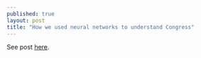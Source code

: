 ```yaml
---
published: true
layout: post
title: "How we used neural networks to understand Congress"
---
```


See post [here](https://medium.com/fiscalnote-in-depth/how-we-used-neural-networks-to-understand-congress-c6aec3069594).
